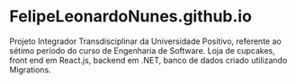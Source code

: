 # FelipeLeonardoNunes.github.io
Projeto Integrador Transdisciplinar da Universidade Positivo, referente ao sétimo período do curso de Engenharia de Software. Loja de cupcakes, front end em React.js, backend em .NET, banco de dados criado utilizando Migrations.
